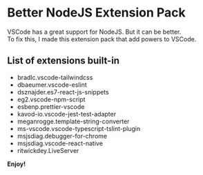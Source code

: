 # Better NodeJS Extension Pack

VSCode has a great support for NodeJS. But it can be better.  
To fix this, I made this extension pack that add powers to VSCode.

## List of extensions built-in

- bradlc.vscode-tailwindcss
- dbaeumer.vscode-eslint
- dsznajder.es7-react-js-snippets
- eg2.vscode-npm-script
- esbenp.prettier-vscode
- kavod-io.vscode-jest-test-adapter
- meganrogge.template-string-converter
- ms-vscode.vscode-typescript-tslint-plugin
- msjsdiag.debugger-for-chrome
- msjsdiag.vscode-react-native
- ritwickdey.LiveServer

**Enjoy!**
